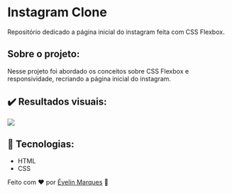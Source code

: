 # Instagram Clone
 Repositório dedicado a página inicial do instagram feita com CSS Flexbox.

## Sobre o projeto:
Nesse projeto foi abordado os conceitos sobre CSS Flexbox e responsividade, recriando a página inicial do instagram.

## ✔️ Resultados visuais:
<img src="https://user-images.githubusercontent.com/56482367/92969035-87bc9480-f452-11ea-9278-852cd924e9df.png">

## 🚀 Tecnologias:
* HTML
* CSS

Feito com ♥ por <a href="https://www.linkedin.com/in/evelinmarquess/">Évelin Marques</a> 👋

